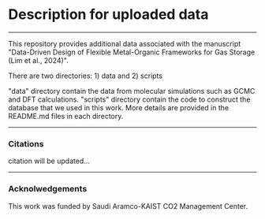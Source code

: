 # Description for uploaded data

---

This repository provides additional data associated with the manuscript "Data-Driven Design of Flexible Metal-Organic Frameworks for Gas Storage (Lim et al., 2024)". </br>

There are two directories: 1) data and 2) scripts </br>

"data" directory contain the data from molecular simulations such as GCMC and DFT calculations. "scripts" directory contain the code to construct the database that we used in this work. More details are provided in the README.md files in each directory.

---

### Citations

citation will be updated...

---

### Acknolwedgements

This work was funded by Saudi Aramco-KAIST CO2 Management Center.